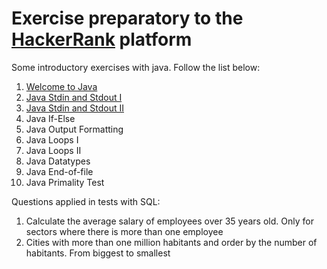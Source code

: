 <html>

<body>
    <h1>Exercise preparatory to the 
    <a href="https://www.hackerrank.com/" target="_blank">HackerRank</a> platform</h1>

<p>Some introductory exercises with java.
Follow the list below:</p>

<ol>
<li><a rel="stylesheet" href="https://github.com/maikelsouza/hackerrank/blob/master/src/main/java/domains/java/welcometojava/Solution.java">Welcome to Java</a></li>
<li><a rel="stylesheet" href="https://github.com/maikelsouza/hackerrank/blob/master/src/main/java/domains/java/javaloopsI/Solution.java">Java Stdin and Stdout I</a></li>
<li><a rel="stylesheet" href="https://github.com/maikelsouza/hackerrank/blob/master/src/main/java/domains/java/javaloopsII/Solution.java">Java Stdin and Stdout II</a></li>
<li>Java If-Else</li>
<li>Java Output Formatting</li>
<li>Java Loops I</li>
<li>Java Loops II</li>
<li>Java Datatypes</li>
<li>Java End-of-file</li>
<li>Java Primality Test</li>
</ol>

<p>Questions applied in tests with SQL:</p>

<ol>
<li>Calculate the average salary of employees over 35 years old. Only for sectors where there is more than one employee</li>
<li>Cities with more than one million habitants and order by the number of habitants. From biggest to smallest</li>
</ol>
</body>
</html>
